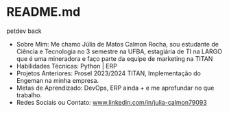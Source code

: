 # README.md
petdev back
- Sobre Mim: Me chamo Júlia de Matos Calmon Rocha, sou estudante de Ciência e Tecnologia no 3 semestre na UFBA, estagiária de TI na LARGO que é uma mineradora e faço parte da equipe de marketing na TITAN
- Habilidades Técnicas: Python | ERP 
- Projetos Anteriores: Prosel 2023/2024 TITAN, Implementação do Engeman na minha empresa.
- Metas de Aprendizado: DevOps, ERP ainda + e me aprofundar no que trabalho.
- Redes Sociais ou Contato: www.linkedin.com/in/julia-calmon79093
